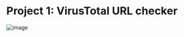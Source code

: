 
# Project 1: VirusTotal URL checker

![image](https://github.com/emreYbs/InfoSec-Projects/assets/59505246/eea27c71-5455-4619-855b-8b5d4be40736)
